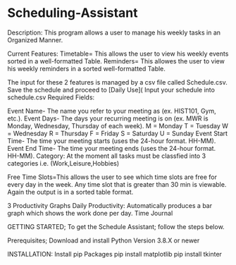 # Scheduling-Assistant

Description:
This program allows a user to manage his weekly tasks in an Organized Manner.

 Current Features:
Timetable= This allows the user to view his weekly events sorted in a well-formatted Table.
Reminders= This allowes the user to view his weekly reminders in a sorted well-formatted Table.

The input for these 2 features is managed by a csv file called Schedule.csv. Save the schedule and proceed to [Daily Use](
Input your schedule into schedule.csv
Required Fields:

Event Name- The name you refer to your meeting as (ex. HIST101, Gym, etc.).
Event Days- The days your recurring meeting is on (ex. MWR is Monday, Wednesday, Thursday of each week).
M = Monday
T = Tuesday
W = Wednesday
R = Thursday
F = Friday
S = Saturday
U = Sunday
Event Start Time- The time your meeting starts (uses the 24-hour format. HH-MM).
Event End Time- The time your meeting ends (uses the 24-hour format. HH-MM).
Category: At the moment all tasks must be classfied into 3 categories i.e. (Work,Leisure,Hobbies)


Free Time Slots=This allows the user to see which time slots are free for every day in the week. Any time slot that is greater than 30 min is viewable. Again the output is in a sorted table format.

3 Productivity Graphs
Daily Productivity: Automatically produces a bar graph which shows the work done per day.
Time Journal





GETTING STARTED;
To get the Schedule Assistant; follow the steps below.

Prerequisites;
Download and install Python Version 3.8.X or newer

INSTALLATION:
Install pip Packages
pip install matplotlib
pip install tkinter
